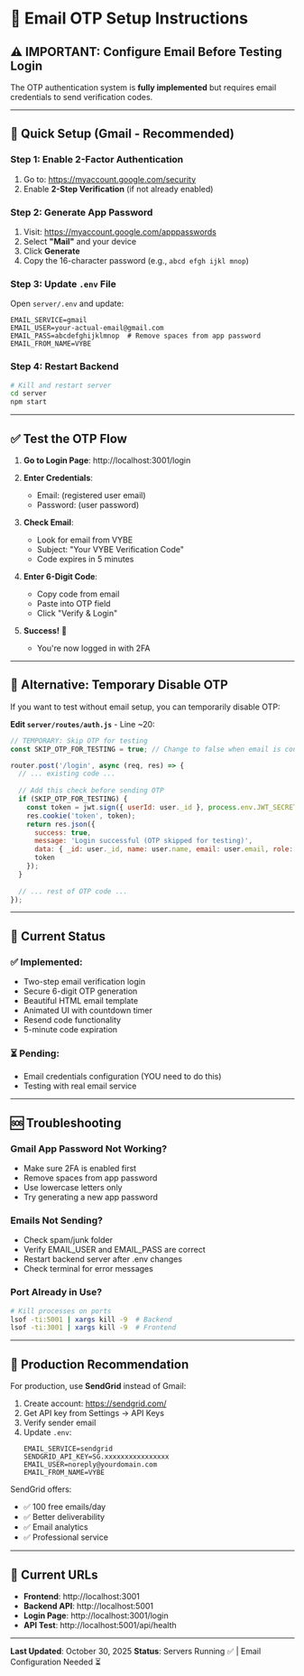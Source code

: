 # 📧 Email OTP Setup Instructions

## ⚠️ IMPORTANT: Configure Email Before Testing Login

The OTP authentication system is **fully implemented** but requires email credentials to send verification codes.

---

## 🚀 Quick Setup (Gmail - Recommended)

### Step 1: Enable 2-Factor Authentication
1. Go to: https://myaccount.google.com/security
2. Enable **2-Step Verification** (if not already enabled)

### Step 2: Generate App Password
1. Visit: https://myaccount.google.com/apppasswords
2. Select **"Mail"** and your device
3. Click **Generate**
4. Copy the 16-character password (e.g., `abcd efgh ijkl mnop`)

### Step 3: Update `.env` File
Open `server/.env` and update:

```env
EMAIL_SERVICE=gmail
EMAIL_USER=your-actual-email@gmail.com
EMAIL_PASS=abcdefghijklmnop  # Remove spaces from app password
EMAIL_FROM_NAME=VYBE
```

### Step 4: Restart Backend
```bash
# Kill and restart server
cd server
npm start
```

---

## ✅ Test the OTP Flow

1. **Go to Login Page**: http://localhost:3001/login

2. **Enter Credentials**:
   - Email: (registered user email)
   - Password: (user password)

3. **Check Email**:
   - Look for email from VYBE
   - Subject: "Your VYBE Verification Code"
   - Code expires in 5 minutes

4. **Enter 6-Digit Code**:
   - Copy code from email
   - Paste into OTP field
   - Click "Verify & Login"

5. **Success!** 🎉
   - You're now logged in with 2FA

---

## 🔧 Alternative: Temporary Disable OTP

If you want to test without email setup, you can temporarily disable OTP:

**Edit `server/routes/auth.js`** - Line ~20:

```javascript
// TEMPORARY: Skip OTP for testing
const SKIP_OTP_FOR_TESTING = true; // Change to false when email is configured

router.post('/login', async (req, res) => {
  // ... existing code ...
  
  // Add this check before sending OTP
  if (SKIP_OTP_FOR_TESTING) {
    const token = jwt.sign({ userId: user._id }, process.env.JWT_SECRET);
    res.cookie('token', token);
    return res.json({
      success: true,
      message: 'Login successful (OTP skipped for testing)',
      data: { _id: user._id, name: user.name, email: user.email, role: user.role },
      token
    });
  }
  
  // ... rest of OTP code ...
});
```

---

## 📱 Current Status

### ✅ Implemented:
- Two-step email verification login
- Secure 6-digit OTP generation
- Beautiful HTML email template
- Animated UI with countdown timer
- Resend code functionality
- 5-minute code expiration

### ⏳ Pending:
- Email credentials configuration (YOU need to do this)
- Testing with real email service

---

## 🆘 Troubleshooting

### Gmail App Password Not Working?
- Make sure 2FA is enabled first
- Remove spaces from app password
- Use lowercase letters only
- Try generating a new app password

### Emails Not Sending?
- Check spam/junk folder
- Verify EMAIL_USER and EMAIL_PASS are correct
- Restart backend server after .env changes
- Check terminal for error messages

### Port Already in Use?
```bash
# Kill processes on ports
lsof -ti:5001 | xargs kill -9  # Backend
lsof -ti:3001 | xargs kill -9  # Frontend
```

---

## 🎯 Production Recommendation

For production, use **SendGrid** instead of Gmail:

1. Create account: https://sendgrid.com/
2. Get API key from Settings → API Keys
3. Verify sender email
4. Update `.env`:
   ```env
   EMAIL_SERVICE=sendgrid
   SENDGRID_API_KEY=SG.xxxxxxxxxxxxxxxx
   EMAIL_USER=noreply@yourdomain.com
   EMAIL_FROM_NAME=VYBE
   ```

SendGrid offers:
- ✅ 100 free emails/day
- ✅ Better deliverability
- ✅ Email analytics
- ✅ Professional service

---

## 📍 Current URLs

- **Frontend**: http://localhost:3001
- **Backend API**: http://localhost:5001
- **Login Page**: http://localhost:3001/login
- **API Test**: http://localhost:5001/api/health

---

**Last Updated**: October 30, 2025
**Status**: Servers Running ✅ | Email Configuration Needed ⏳
